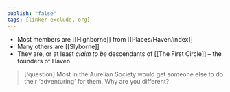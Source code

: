 ```yaml
---
publish: "false"
tags: [linker-exclude, org]
---
```


- Most members are [[Highborne]] from [[Places/Haven/index]]
- Many others are [[Slyborne]]
- They are, or at least *claim to be* descendants of [[The First Circle]] – the founders of Haven.
 
> [!question] Most in the Aurelian Society would get someone else to do their ‘adventuring’ for them. Why are you different?
